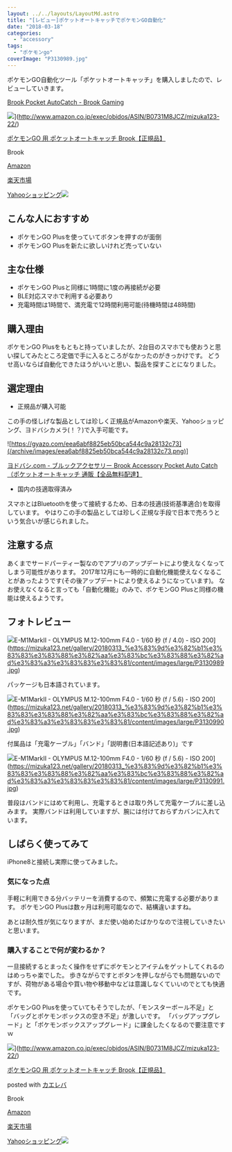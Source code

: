 ```yaml
---
layout: ../../layouts/LayoutMd.astro
title: "[レビュー]ポケットオートキャッチでポケモンGO自動化"
date: "2018-03-18"
categories: 
  - "accessory"
tags: 
  - "ポケモンgo"
coverImage: "P3130989.jpg"
---
```


ポケモンGO自動化ツール「ポケットオートキャッチ」を購入しましたので、レビューしていきます。

[Brook Pocket AutoCatch \- Brook Gaming](https://www.brookaccessory.com/pocket_autocatch/styles/images/pic2.png)

![](/archive/images/41uneTiA8fL._SL160_.jpg)](http://www.amazon.co.jp/exec/obidos/ASIN/B0731M8JCZ/mizuka123-22/)

[ポケモンGO 用 ポケットオートキャッチ Brook【正規品】](http://www.amazon.co.jp/exec/obidos/ASIN/B0731M8JCZ/mizuka123-22/)

Brook

[Amazon](http://www.amazon.co.jp/gp/search?keywords=%E3%83%9D%E3%82%B1%E3%83%A2%E3%83%B3GO%20%E7%94%A8%20%E3%83%9D%E3%82%B1%E3%83%83%E3%83%88%E3%82%AA%E3%83%BC%E3%83%88%E3%82%AD%E3%83%A3%E3%83%83%E3%83%81%20Brook%E3%80%90%E6%AD%A3%E8%A6%8F%E5%93%81%E3%80%91&__mk_ja_JP=%E3%82%AB%E3%82%BF%E3%82%AB%E3%83%8A&tag=mizuka123-22)

[楽天市場](https://hb.afl.rakuten.co.jp/hgc/042e7c24.303572e6.042e7c25.e339d30a/?pc=http%3A%2F%2Fsearch.rakuten.co.jp%2Fsearch%2Fmall%2F%25E3%2583%259D%25E3%2582%25B1%25E3%2583%25A2%25E3%2583%25B3GO%2520%25E7%2594%25A8%2520%25E3%2583%259D%25E3%2582%25B1%25E3%2583%2583%25E3%2583%2588%25E3%2582%25AA%25E3%2583%25BC%25E3%2583%2588%25E3%2582%25AD%25E3%2583%25A3%25E3%2583%2583%25E3%2583%2581%2520Brook%25E3%2580%2590%25E6%25AD%25A3%25E8%25A6%258F%25E5%2593%2581%25E3%2580%2591%2F-%2Ff.1-p.1-s.1-sf.0-st.A-v.2%3Fx%3D0%26scid%3Daf_ich_link_urltxt%26m%3Dhttp%3A%2F%2Fm.rakuten.co.jp%2F)

[Yahooショッピング![](O:\ad.jp.ap.valuecommerce.com\servlet\gifbanner)](//ck.jp.ap.valuecommerce.com/servlet/referral?sid=3066752&pid=881990642&vc_url=http%3A%2F%2Fsearch.shopping.yahoo.co.jp%2Fsearch%3Fp%3D%25E3%2583%259D%25E3%2582%25B1%25E3%2583%25A2%25E3%2583%25B3GO%2520%25E7%2594%25A8%2520%25E3%2583%259D%25E3%2582%25B1%25E3%2583%2583%25E3%2583%2588%25E3%2582%25AA%25E3%2583%25BC%25E3%2583%2588%25E3%2582%25AD%25E3%2583%25A3%25E3%2583%2583%25E3%2583%2581%2520Brook%25E3%2580%2590%25E6%25AD%25A3%25E8%25A6%258F%25E5%2593%2581%25E3%2580%2591&vcptn=kaereba)

## こんな人におすすめ

- ポケモンGO Plusを使っていてボタンを押すのが面倒
- ポケモンGO Plusを新たに欲しいけれど売っていない

## 主な仕様

- ポケモンGO Plusと同様に1時間に1度の再接続が必要
- BLE対応スマホで利用する必要あり
- 充電時間は1時間で、満充電で12時間利用可能(待機時間は48時間)

## 購入理由

ポケモンGO Plusをもともと持っていましたが、2台目のスマホでも使おうと思い探してみたところ定価で手に入るところがなかったのがきっかけです。 どうせ高いならば自動化できたほうがいいと思い、製品を探すことになりました。

## 選定理由

- 正規品が購入可能

この手の怪しげな製品としては珍しく正規品がAmazonや楽天、Yahooショッピング、ヨドバシカメラ(！？)で入手可能です。

![https://gyazo.com/eea6abf8825eb50bca544c9a28132c73](/archive/images/eea6abf8825eb50bca544c9a28132c73.png)]

[ヨドバシ\.com \- ブルックアクセサリー Brook Accessory Pocket Auto Catch （ポケットオートキャッチ 通販【全品無料配達】](https://www.yodobashi.com/product/100000001003848484/?gad1=&gad2=g&gad3=&gad4=56278881131&gad5=9461129326764869518&gad6=1o1&gclid=EAIaIQobChMI0%5C_as59r02QIVWH29Ch2ExQB4EAYYASABEgJn6%5C_D%5C_BwE&xfr=pla)

- 国内の技適取得済み

スマホとはBluetoothを使って接続するため、日本の技適(技術基準適合)を取得しています。 やはりこの手の製品としては珍しく正規な手段で日本で売ろうという気合いが感じられました。

## 注意する点

あくまでサードパーティー製なのでアプリのアップデートにより使えなくなってしまう可能性があります。 2017年12月にも一時的に自動化機能使えなくなることがあったようです(その後アップデートにより使えるようになっています)。 なお使えなくなると言っても「自動化機能」のみで、ポケモンGO Plusと同様の機能は使えるようです。

## フォトレビュー

![E-M1MarkII - OLYMPUS M.12-100mm F4.0 - 1/60 秒 (f / 4.0) - ISO 200](/archive/images/P3130989.jpg)](https://mizuka123.net/gallery/20180313_%e3%83%9d%e3%82%b1%e3%83%83%e3%83%88%e3%82%aa%e3%83%bc%e3%83%88%e3%82%ad%e3%83%a3%e3%83%83%e3%83%81/content/images/large/P3130989.jpg)

パッケージも日本語されています。

![E-M1MarkII - OLYMPUS M.12-100mm F4.0 - 1/60 秒 (f / 5.6) - ISO 200](/archive/images/P3130990.jpg)](https://mizuka123.net/gallery/20180313_%e3%83%9d%e3%82%b1%e3%83%83%e3%83%88%e3%82%aa%e3%83%bc%e3%83%88%e3%82%ad%e3%83%a3%e3%83%83%e3%83%81/content/images/large/P3130990.jpg)

付属品は「充電ケーブル」「バンド」「説明書(日本語記述あり)」です

![E-M1MarkII - OLYMPUS M.12-100mm F4.0 - 1/60 秒 (f / 5.6) - ISO 200](/archive/images/P3130991.jpg)](https://mizuka123.net/gallery/20180313_%e3%83%9d%e3%82%b1%e3%83%83%e3%83%88%e3%82%aa%e3%83%bc%e3%83%88%e3%82%ad%e3%83%a3%e3%83%83%e3%83%81/content/images/large/P3130991.jpg)

普段はバンドにはめて利用し、充電するときは取り外して充電ケーブルに差し込みます。 実際バンドは利用していますが、腕には付けておらずカバンに入れています。

## しばらく使ってみて

iPhone8と接続し実際に使ってみました。

### 気になった点

手軽に利用できる分バッテリーを消費するので、頻繁に充電する必要があります。 ポケモンGO Plusは数ヶ月は利用可能なので、結構違いますね。

あとは耐久性が気になりますが、まだ使い始めたばかりなので注視していきたいと思います。

### 購入することで何が変わるか？

一旦接続するとまったく操作をせずにポケモンとアイテムをゲットしてくれるのはめっちゃ楽でした。 歩きながらですとボタンを押しながらでも問題ないのですが、荷物がある場合や買い物や移動中などは意識しなくていいのでとても快適です。

ポケモンGO Plusを使っていてもそうでしたが、「モンスターボール不足」と「バッグとポケモンボックスの空き不足」が激しいです。 「バッグアップグレード」と「ポケモンボックスアップグレード」に課金したくなるので要注意ですｗ

![](/archive/images/41uneTiA8fL._SL160_.jpg)](http://www.amazon.co.jp/exec/obidos/ASIN/B0731M8JCZ/mizuka123-22/)

[ポケモンGO 用 ポケットオートキャッチ Brook【正規品】](http://www.amazon.co.jp/exec/obidos/ASIN/B0731M8JCZ/mizuka123-22/)

posted with [カエレバ](http://kaereba.com)

Brook

[Amazon](http://www.amazon.co.jp/gp/search?keywords=%E3%83%9D%E3%82%B1%E3%83%A2%E3%83%B3GO%20%E7%94%A8%20%E3%83%9D%E3%82%B1%E3%83%83%E3%83%88%E3%82%AA%E3%83%BC%E3%83%88%E3%82%AD%E3%83%A3%E3%83%83%E3%83%81%20Brook%E3%80%90%E6%AD%A3%E8%A6%8F%E5%93%81%E3%80%91&__mk_ja_JP=%E3%82%AB%E3%82%BF%E3%82%AB%E3%83%8A&tag=mizuka123-22)

[楽天市場](https://hb.afl.rakuten.co.jp/hgc/042e7c24.303572e6.042e7c25.e339d30a/?pc=http%3A%2F%2Fsearch.rakuten.co.jp%2Fsearch%2Fmall%2F%25E3%2583%259D%25E3%2582%25B1%25E3%2583%25A2%25E3%2583%25B3GO%2520%25E7%2594%25A8%2520%25E3%2583%259D%25E3%2582%25B1%25E3%2583%2583%25E3%2583%2588%25E3%2582%25AA%25E3%2583%25BC%25E3%2583%2588%25E3%2582%25AD%25E3%2583%25A3%25E3%2583%2583%25E3%2583%2581%2520Brook%25E3%2580%2590%25E6%25AD%25A3%25E8%25A6%258F%25E5%2593%2581%25E3%2580%2591%2F-%2Ff.1-p.1-s.1-sf.0-st.A-v.2%3Fx%3D0%26scid%3Daf_ich_link_urltxt%26m%3Dhttp%3A%2F%2Fm.rakuten.co.jp%2F)

[Yahooショッピング![](O:\ad.jp.ap.valuecommerce.com\servlet\gifbanner)](//ck.jp.ap.valuecommerce.com/servlet/referral?sid=3066752&pid=881990642&vc_url=http%3A%2F%2Fsearch.shopping.yahoo.co.jp%2Fsearch%3Fp%3D%25E3%2583%259D%25E3%2582%25B1%25E3%2583%25A2%25E3%2583%25B3GO%2520%25E7%2594%25A8%2520%25E3%2583%259D%25E3%2582%25B1%25E3%2583%2583%25E3%2583%2588%25E3%2582%25AA%25E3%2583%25BC%25E3%2583%2588%25E3%2582%25AD%25E3%2583%25A3%25E3%2583%2583%25E3%2583%2581%2520Brook%25E3%2580%2590%25E6%25AD%25A3%25E8%25A6%258F%25E5%2593%2581%25E3%2580%2591&vcptn=kaereba)
